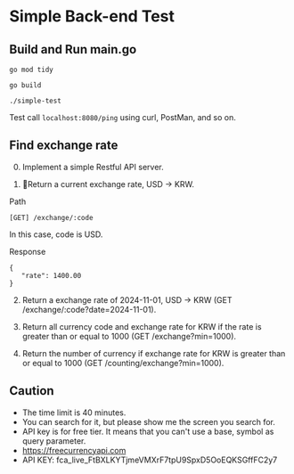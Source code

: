 # Simple Back-end Test

## Build and Run main.go

```
go mod tidy

go build

./simple-test
```

Test call `localhost:8080/ping` using curl, PostMan, and so on.

## Find exchange rate

0. Implement a simple Restful API server.


1. Return a current exchange rate, USD -> KRW.

Path
```
[GET] /exchange/:code
```
In this case, code is USD.
   
Response
```
{
   "rate": 1400.00
}
```


2. Return a exchange rate of 2024-11-01, USD -> KRW (GET /exchange/:code?date=2024-11-01).


3. Return all currency code and exchange rate for KRW if the rate is greater than or equal to 1000 (GET /exchange?min=1000).


4. Return the number of currency if exchange rate for KRW is greater than or equal to 1000 (GET /counting/exchange?min=1000).

## Caution
- The time limit is 40 minutes.
- You can search for it, but please show me the screen you search for.
- API key is for free tier. It means that you can't use a base, symbol as query parameter.
- https://freecurrencyapi.com
- API KEY: fca_live_FtBXLKYTjmeVMXrF7tpU9SpxD5OoEQKSGffFC2y7
